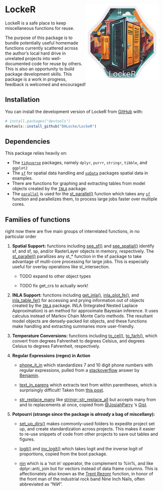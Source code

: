 
<!-- README.md is generated from README.Rmd. Please edit that file -->

# LockeR <img src="man/figures/logo.png" align="right"/>

<!-- badges: start -->
<!-- badges: end -->

LockeR is a safe place to keep miscellaneous functions for reuse.

The purpose of this package is to bundle potentially useful homemade
functions currently scattered across the author’s local hard drive in
unrelated projects into well-documented code for reuse by others. This
is also an opportunity to build package development skills. This package
is a work in progress, feedback is welcomed and encouraged!

## Installation

You can install the development version of LockeR from
[GitHub](https://github.com/) with:

``` r
# install.packages("devtools")
devtools::install_github("DHLocke/LockeR")
```

## Dependencies

This package relies heavily on:

- The [`tidyverse`](http://tidyverse.org/) packages, namely `dplyr`,
  `purrr`, `stringr`, `tibble`, and `ggplot2`
- The [`sf`](https://github.com/r-spatial/sf) for spatial data handling
  and [`spData`](https://jakubnowosad.com/spData/) packages spatial data
  in examples.
- There are functions for graphing and extracting tables from model
  objects created by the [`INLA`](https://www.r-inla.org/) package.
- The
  [`parallel`](https://stat.ethz.ch/R-manual/R-devel/library/parallel/doc/parallel.pdf)
  is used for the
  [st_parallel()](https://github.com/DHLocke/LockeR/blob/main/R/st_parrallel.R)
  function which takes any [`sf`](https://github.com/r-spatial/sf)
  function and parallelizes them, to process large jobs faster over
  multiple cores.

## Families of functions

right now there are five main groups of interrelated functions, in no
particular order

1.  **Spatial Support:** functions including
    [see_sf()](https://github.com/DHLocke/LockeR/blob/main/R/see_sf.R)
    and
    [see_spatial()](https://github.com/DHLocke/LockeR/blob/main/R/see_spatial.R)
    identify sf, and sf, sp, and/or RasterLayer objects in memory,
    respectively. The
    [st_parallel()](https://github.com/DHLocke/LockeR/blob/main/R/st_parallel.R)
    parallizes any st\_\* function in the sf package to take advantage
    of mutli-core processing for large jobs. This is especially useful
    for overlay operations like st_intersection.

    - TODO expand to other object types

    - TODO fix get_crs to actually work!

2.  **INLA Support:** functions including
    [get_inla()](https://github.com/DHLocke/LockeR/blob/main/R/get_inla.R),
    [inla_plot_fe()](https://github.com/DHLocke/LockeR/blob/main/R/inla_plot_fe.R),
    and
    [inla_table_fe()](https://github.com/DHLocke/LockeR/blob/main/R/inla_table_fe.R)
    for accessing and prying information out of objects created by the
    [`INLA`](https://www.r-inla.org/) package. INLA (Integrated Nested
    Laplace Approximation) is an method for approximate Bayesian
    inference. It uses calculus instead of Markov Chain Monte Carlo
    methods. The resultant model objects are densely-packed list
    objects, and these functions make handling and extracting summaries
    more user-friendly.

3.  **Temperature Conversions:** functions including
    [to_cel()](https://github.com/DHLocke/LockeR/blob/main/R/to_cel.R),
    [to_farh()](https://github.com/DHLocke/LockeR/blob/main/R/to_farh.R),
    which convert from degrees Fahrenheit to degrees Celsius, and
    degrees Celsius to degrees Fahrenheit, respectively.

4.  **Regular Expressions (regex) in Action**

    - [phone_it_in](https://github.com/DHLocke/LockeR/blob/main/R/phone_it_in.R)
      which standardizes 7 and 10 digit phone numbers with regular
      expressions, pulled from a
      [stackoverflow](https://stackoverflow.com/questions/34616466/formatting-phone-numbers-in-r)
      answer by
      [Benjamin](https://stackoverflow.com/users/1017276/benjamin).

    - [text_in_parens](https://github.com/DHLocke/LockeR/blob/main/R/text_it_parens.R)
      which extracts text from within parentheses, which is surprisingly
      difficult! Taken from [this
      post](https://community.rstudio.com/t/extract-text-between-brakets/43448/6).

    - [str_replace_many](https://github.com/DHLocke/LockeR/blob/main/R/str_replace_many.R)
      like
      [stringr::str_replace_all]('https://stringr.tidyverse.org/reference/str_replace.html')
      but accepts many from and to replacements at once, copied from
      [@JosiahParry](https://gist.github.com/JosiahParry) ’s
      [Gist](https://gist.github.com/JosiahParry/7d953f4af6848e7012566f7abfc63473).

5.  **Potpourri (strange since the package is *already* a bag of
    miscellany):**

    - [set_up_dirs()](https://github.com/DHLocke/LockeR/blob/main/R/set_up_dirs.R)
      makes commonly-used folders to expedite project set up, and create
      standardization across projects. This makes it easier to re-use
      snippets of code from other projects to save out tables and
      figures.

    - [logit()](https://github.com/DHLocke/LockeR/blob/main/R/to_cel.R)
      and
      [inv_logit()](https://github.com/DHLocke/LockeR/blob/main/R/to_cel.R)
      which takes logit and the inverse logit of proportions, copied
      from the boot package.

    - [nin](https://github.com/DHLocke/LockeR/blob/main/R/nin.R) which
      is a ‘not in’ opperator, the complement to %in%, and like
      dplyr::anti_join but for vectors instead of data frame columns.
      This is affectionately also known as the [Trent
      Rezonr](https://en.wikipedia.org/wiki/Trent_Reznor) function, in
      honor of the front man of the industrial rock band Nine Inch
      Nails, often abbreviated as “NIИ”.
